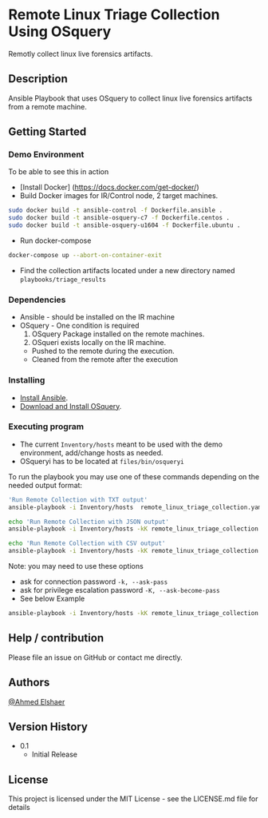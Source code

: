 # Remote Linux Triage Collection Using OSquery

Remotly collect linux live forensics artifacts. 

## Description

Ansible Playbook that uses OSquery to collect linux live forensics artifacts from a remote machine.

## Getting Started
### Demo Environment

To be able to see this in action

* [Install Docker] (https://docs.docker.com/get-docker/)
* Build Docker images for IR/Control node, 2 target machines.
```bash
sudo docker build -t ansible-control -f Dockerfile.ansible .
sudo docker build -t ansible-osquery-c7 -f Dockerfile.centos .
sudo docker build -t ansible-osquery-u1604 -f Dockerfile.ubuntu .
```
* Run docker-compose 
```bash
docker-compose up --abort-on-container-exit
```

* Find the collection artifacts located under a new directory named `playbooks/triage_results`
### Dependencies

* Ansible - should be installed on the IR machine
* OSquery - One condition is required
  1. OSquery Package installed on the remote machines.
  2. OSqueri exists locally on the IR machine.
    * Pushed to the remote during the execution.
    * Cleaned from the remote after the execution

### Installing

* [Install Ansible](https://docs.ansible.com/ansible/latest/installation_guide/intro_installation.html).
* [Download and Install OSquery](https://osquery.io/downloads/official/5.3.0).

### Executing program

* The current `Inventory/hosts` meant to be used with the demo environment, add/change hosts as needed.
* OSqueryi has to be located at `files/bin/osqueryi`

To run the playbook you may use one of these commands depending on the needed output format:
```bash
'Run Remote Collection with TXT output'
ansible-playbook -i Inventory/hosts  remote_linux_triage_collection.yaml
```

```bash
echo 'Run Remote Collection with JSON output'
ansible-playbook -i Inventory/hosts -kK remote_linux_triage_collection.yaml --extra-vars '{"json_logs": true}'
```

```bash
echo 'Run Remote Collection with CSV output'
ansible-playbook -i Inventory/hosts -kK remote_linux_triage_collection.yaml --extra-vars '{"csv_logs": true}'
```

Note: you may need to use these options
- ask for connection password `-k, --ask-pass` 
- ask for privilege escalation password `-K, --ask-become-pass`
- See below Example

```bash
ansible-playbook -i Inventory/hosts -kK remote_linux_triage_collection.yaml
```

## Help / contribution

Please file an issue on GitHub or contact me directly.

## Authors

[@Ahmed Elshaer](https://www.linkedin.com/in/anelshaer)

## Version History

* 0.1
    * Initial Release

## License

This project is licensed under the MIT License - see the LICENSE.md file for details

